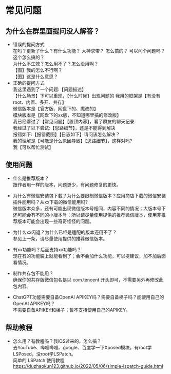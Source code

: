 # 常见问题

## 为什么在群里面提问没人解答？  

- 错误的提问方式  
在吗？更新了什么？有什么功能？
大神求带？ 怎么搞的？
可以问个问题吗？这个怎么搞的？  
为什么不生效？怎么用不了？怎么没用啊？  
【图】我的怎么不行啊？  
【图】这是什么意思？  
- 正确的提问方式  
我这里遇到了一个问题:【问题描述】  
【什么场景】下可以重现，【什么时候】出现问题的
我用的框架是【有没有root、内置、多开、共存】  
微信版本是【官方版、网盘下的、魔改的】  
模块版本是【网盘下的xx版，不知道哪里搞的修改版】  
我已经看过了【常见问题】【置顶内容】，看了群友的聊天记录  
我经过了以下尝试:【思路细节】，还是不能得到解决  
报错如下:【报错截图】【日志如下】请问该怎么解决？  
我的理解是【可能是什么原因导致】【思路细节】，这样对吗?  
我【可以帮忙测试】
  
## 使用问题  

- 什么是推荐版本？  
跟作者用一样的版本，问题更少，有问题修复的更快。

- 为什么有微信安装包下载？为什么要限制微信版本？应用商店下载的微信安装插件能用吗？从xx下载的微信能用吗?  
微信版本众多，还有可能出现微信版本号相同，内容不同的情况；大版本号下还可能会有不同的小版本号；所以请尽量使用提供的推荐微信版本，使用非推荐版本可能会出现一些奇奇怪怪的问题。

- 为什么xx闪退？为什么已经是适配的版本还用不了？  
参见上一条，请尽量使用提供的推荐微信版本。  

- 有xx功能吗？后面支持xx功能吗？  
现在有的功能装上就能看到了；会不会加什么功能，可以提建议，加不加后面看情况。  

- 制作共存包不能用？  
确保你的共存版微信包名是以 com.tencent 开头即可，不需要另外再修改此包内容。  

- ChatGPT功能需要自备OpenAI APIKEY吗？需要自备梯子吗？能使用自己的OpenAI APIKEY吗？  
不需要自备APIKEY和梯子；暂不支持使用自己的APIKEY。  

## 帮助教程  

- 怎么用？有教程吗？我iOS过来的，怎么搞？  
去YouTube、哔哩哔哩、google、百度学一下Xposed模块，有root学LSPosed，没root学LSPatch。  
简单的 LSPatch 使用教程
https://duzhaokun123.github.io/2022/05/06/simple-lspatch-guide.html   
